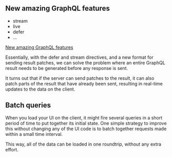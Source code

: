 ## New amazing GraphQL features

- stream
- live
- defer
- ...

[New amazing GraphQL features](https://medium.com/apollo-stack/new-features-in-graphql-batch-defer-stream-live-and-subscribe-7585d0c28b07#.8j92prear)

Essentially, with the defer and stream directives, and a new format for sending result patches, 
we can solve the problem where an entire GraphQL result needs to be generated before any response is sent.

It turns out that if the server can send patches to the result, it can also patch parts of the result 
that have already been sent, resulting in real-time updates to the data on the client.

## Batch queries

When you load your UI on the client, it might fire several queries in a short period of time to put 
together its initial state. One simple strategy to improve this without changing any of the 
UI code is to batch together requests made within a small time interval. 

This way, all of the data can be loaded in one roundtrip, without any extra effort.
